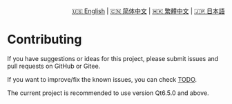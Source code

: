 <div style="text-align: right"><a href="../../en/latest/contributing.html">🇺🇸 English</a> | <a href="../../zh-cn/latest/contributing.html">🇨🇳 简体中文</a> | <a href="../../zh-tw/latest/contributing.html">🇭🇰 繁體中文</a> | <a href="../../ja/latest/contributing.html">🇯🇵 日本語</a></div>

# Contributing

If you have suggestions or ideas for this project, please submit issues and pull requests on GitHub or Gitee.

If you want to improve/fix the known issues, you can check [TODO](https://github.com/QQxiaoming/quardCRT/blob/main/TODO.md).

The current project is recommended to use version Qt6.5.0 and above.
